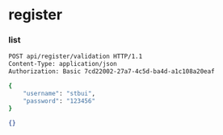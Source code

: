 # register

### list

```bash
POST api/register/validation HTTP/1.1
Content-Type: application/json
Authorization: Basic 7cd22002-27a7-4c5d-ba4d-a1c108a20eaf

{
    "username": "stbui",
    "password": "123456"
}
```

```json
{}
```
